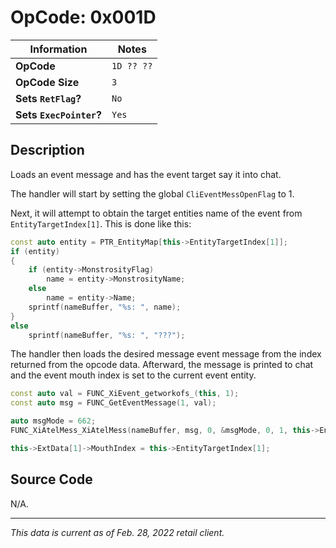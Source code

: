 # OpCode: 0x001D

| Information               | Notes |
|---                        |---    |
| **OpCode**                | `1D ?? ??` |
| **OpCode Size**           | `3`   |
| **Sets `RetFlag`?**       | `No`  |
| **Sets `ExecPointer`?**   | `Yes` |

## Description

Loads an event message and has the event target say it into chat.

The handler will start by setting the global `CliEventMessOpenFlag` to 1. 

Next, it will attempt to obtain the target entities name of the event from `EntityTargetIndex[1]`. This is done like this:

```cpp
const auto entity = PTR_EntityMap[this->EntityTargetIndex[1]];
if (entity)
{
    if (entity->MonstrosityFlag)
        name = entity->MonstrosityName;
    else
        name = entity->Name;
    sprintf(nameBuffer, "%s: ", name);
}
else
    sprintf(nameBuffer, "%s: ", "???");
```

The handler then loads the desired message event message from the index returned from the opcode data. Afterward, the message is printed to chat and the event mouth index is set to the current event entity.

```cpp
const auto val = FUNC_XiEvent_getworkofs_(this, 1);
const auto msg = FUNC_GetEventMessage(1, val);

auto msgMode = 662;
FUNC_XiAtelMess_XiAtelMess(nameBuffer, msg, 0, &msgMode, 0, 1, this->EntityTargetIndex[1], name);

this->ExtData[1]->MouthIndex = this->EntityTargetIndex[1];
```

## Source Code

N/A.

---

_This data is current as of Feb. 28, 2022 retail client._